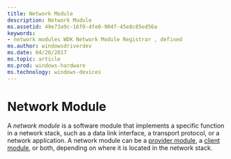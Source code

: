 ```yaml
---
title: Network Module
description: Network Module
ms.assetid: 49e73a9c-16f0-4fe0-904f-45e8c85ed56a
keywords:
- network modules WDK Network Module Registrar , defined
ms.author: windowsdriverdev
ms.date: 04/20/2017
ms.topic: article
ms.prod: windows-hardware
ms.technology: windows-devices
---
```


# Network Module


A *network module* is a software module that implements a specific function in a network stack, such as a data link interface, a transport protocol, or a network application. A network module can be a [provider module](provider-module.md), a [client module](client-module.md), or both, depending on where it is located in the network stack.

 

 





